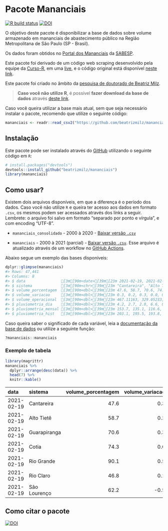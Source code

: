 
<!-- README.md is generated from README.Rmd. Please edit that file -->

# Pacote Mananciais

<!-- badges: start -->

[![R build
status](https://github.com/beatrizmilz/mananciais/workflows/R-CMD-check/badge.svg)](https://github.com/beatrizmilz/mananciais/actions)
[![DOI](https://zenodo.org/badge/DOI/10.5281/zenodo.4319745.svg)](https://doi.org/10.5281/zenodo.4319745)
<!-- badges: end -->

O objetivo deste pacote é disponibilizar a base de dados sobre volume
armazenado em mananciais de abastecimento público na Região
Metropolitana de São Paulo (SP - Brasil).

Os dados foram obtidos no [Portal dos
Mananciais](http://mananciais.sabesp.com.br/Situacao) da
[SABESP](http://site.sabesp.com.br/site/Default.aspx).

Este pacote foi derivado de um código web scraping desenvolvido pela
equipe da [Curso-R](https://www.curso-r.com/), em uma
[live](https://youtu.be/jvZIxrMmOcQ), e o código original está
disponível [neste
link](https://github.com/curso-r/lives/blob/master/drafts/20200730_scraper_sabesp.R).

Este pacote foi criado no âmbito da [pesquisa de doutorado de Beatriz
Milz](https://beatrizmilz.github.io/tese/).

> **Caso você não utilize R**, é possível **fazer download da base de
> dados** através [deste
> link](https://github.com/beatrizmilz/mananciais/raw/master/inst/extdata/mananciais.csv).

Caso você queira utilizar a base mais atual, sem que seja necessário
instalar o pacote, recomendo que utilize o seguinte código:

``` r
mananciais <- readr::read_csv2("https://github.com/beatrizmilz/mananciais/raw/master/inst/extdata/mananciais.csv")
```

## Instalação

Este pacote pode ser instalado através do [GitHub](https://github.com/)
utilizando o seguinte código em `R`:

``` r
# install.packages("devtools")
devtools::install_github("beatrizmilz/mananciais")
library(mananciais)
```

## Como usar?

Existem dois arquivos disponíveis, em que a diferença é o período dos
dados. Caso você não utilize `R` e queira ter acesso aos dados em
formato `.csv`, os mesmos podem ser acessados através dos links a
seguir. Lembrete: o arquivo foi salvo em formato “separado por ponto e
vírgula”, e com encoding “UTF-8”.

  - `mananciais_consolidado` - 2000 à 2020 - [Baixar versão
    `.csv`](https://github.com/beatrizmilz/mananciais/raw/master/inst/extdata/mananciais_consolidado.csv)

  - `mananciais` - 2000 à 2021 (parcial) - [Baixar versão
    `.csv`](https://github.com/beatrizmilz/mananciais/raw/master/inst/extdata/mananciais.csv).
    Esse arquivo é atualizado através de um workflow no [GitHub
    Actions](https://github.com/beatrizmilz/mananciais/actions).

Abaixo segue um exemplo das bases disponíveis:

``` r
dplyr::glimpse(mananciais)
#> Rows: 47,441
#> Columns: 8
#> $ data                [3m[90m<date>[39m[23m 2021-02-19, 2021-02-19, 2021-02-19, 2021-02-19, …
#> $ sistema             [3m[90m<chr>[39m[23m "Cantareira", "Alto Tietê", "Guarapiranga", "Coti…
#> $ volume_porcentagem  [3m[90m<dbl>[39m[23m 47.6, 58.7, 70.6, 74.3, 90.1, 46.8, 62.2, 47.3, 5…
#> $ volume_variacao     [3m[90m<dbl>[39m[23m 0.3, 0.2, 0.3, 0.0, 0.5, 0.1, -0.5, 0.2, 0.4, 0.6…
#> $ volume_operacional  [3m[90m<dbl>[39m[23m 467.11163, 329.05233, 120.83918, 12.26412, 101.08…
#> $ pluviometria_dia    [3m[90m<dbl>[39m[23m 4.2, 2.7, 2.0, 6.6, 0.8, 3.6, 0.0, 10.1, 27.2, 38…
#> $ pluviometria_mensal [3m[90m<dbl>[39m[23m 153.7, 135.1, 116.6, 112.0, 173.4, 146.4, 152.4, …
#> $ pluviometria_hist   [3m[90m<dbl>[39m[23m 203.1, 195.5, 193.8, 177.9, 207.5, 238.2, 233.8, …
```

Caso queira saber o significado de cada variável, leia a [documentação
da base de
dados](https://beatrizmilz.github.io/mananciais/reference/mananciais.html)
ou utilize a seguinte função:

``` r
?mananciais::mananciais
```

### Exemplo de tabela

``` r
library(magrittr)
mananciais %>% 
  dplyr::arrange(desc(data)) %>% 
  head(7) %>%
  knitr::kable()
```

| data       | sistema      | volume\_porcentagem | volume\_variacao | volume\_operacional | pluviometria\_dia | pluviometria\_mensal | pluviometria\_hist |
| :--------- | :----------- | ------------------: | ---------------: | ------------------: | ----------------: | -------------------: | -----------------: |
| 2021-02-19 | Cantareira   |                47.6 |              0.3 |           467.11163 |               4.2 |                153.7 |              203.1 |
| 2021-02-19 | Alto Tietê   |                58.7 |              0.2 |           329.05233 |               2.7 |                135.1 |              195.5 |
| 2021-02-19 | Guarapiranga |                70.6 |              0.3 |           120.83918 |               2.0 |                116.6 |              193.8 |
| 2021-02-19 | Cotia        |                74.3 |              0.0 |            12.26412 |               6.6 |                112.0 |              177.9 |
| 2021-02-19 | Rio Grande   |                90.1 |              0.5 |           101.08883 |               0.8 |                173.4 |              207.5 |
| 2021-02-19 | Rio Claro    |                46.8 |              0.1 |             6.40038 |               3.6 |                146.4 |              238.2 |
| 2021-02-19 | São Lourenço |                62.2 |            \-0.5 |            55.20377 |               0.0 |                152.4 |              233.8 |

## Como citar o pacote

[![DOI](https://zenodo.org/badge/DOI/10.5281/zenodo.4319745.svg)](https://doi.org/10.5281/zenodo.4319745)
